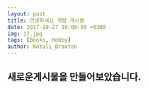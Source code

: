 ```yaml
---
layout: post
title: 안녕하세요 개발 게시물
date: 2017-10-27 18:09:50 +0300
img: 17.jpg
tags: [Books, Hobby]
author: Natali_Braxton
---
```

## 새로운게시물을 만들어보았습니다.
